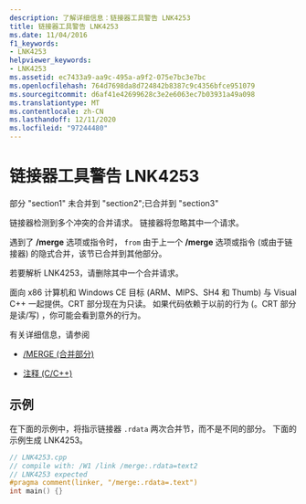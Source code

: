 ```yaml
---
description: 了解详细信息：链接器工具警告 LNK4253
title: 链接器工具警告 LNK4253
ms.date: 11/04/2016
f1_keywords:
- LNK4253
helpviewer_keywords:
- LNK4253
ms.assetid: ec7433a9-aa9c-495a-a9f2-075e7bc3e7bc
ms.openlocfilehash: 764d7698da8d724842b8387c9c4356bfce951079
ms.sourcegitcommit: d6af41e42699628c3e2e6063ec7b03931a49a098
ms.translationtype: MT
ms.contentlocale: zh-CN
ms.lasthandoff: 12/11/2020
ms.locfileid: "97244480"
---
```

# <a name="linker-tools-warning-lnk4253"></a>链接器工具警告 LNK4253

部分 "section1" 未合并到 "section2";已合并到 "section3"

链接器检测到多个冲突的合并请求。 链接器将忽略其中一个请求。

遇到了 **/merge** 选项或指令时， `from` 由于上一个 **/merge** 选项或指令 (或由于链接器) 的隐式合并，该节已合并到其他部分。

若要解析 LNK4253，请删除其中一个合并请求。

面向 x86 计算机和 Windows CE 目标 (ARM、MIPS、SH4 和 Thumb) 与 Visual C++ 一起提供。CRT 部分现在为只读。 如果代码依赖于以前的行为 (。CRT 部分是读/写) ，你可能会看到意外的行为。

有关详细信息，请参阅

- [/MERGE (合并部分) ](../../build/reference/merge-combine-sections.md)

- [注释 (C/C++)](../../preprocessor/comment-c-cpp.md)

## <a name="example"></a>示例

在下面的示例中，将指示链接器 `.rdata` 两次合并节，而不是不同的部分。 下面的示例生成 LNK4253。

```cpp
// LNK4253.cpp
// compile with: /W1 /link /merge:.rdata=text2
// LNK4253 expected
#pragma comment(linker, "/merge:.rdata=.text")
int main() {}
```
